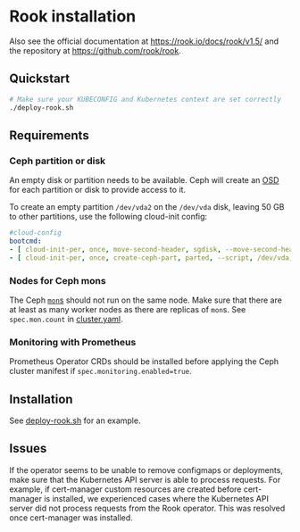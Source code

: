 # Rook installation

Also see the official documentation at <https://rook.io/docs/rook/v1.5/> and the repository at <https://github.com/rook/rook>.

## Quickstart

```bash
# Make sure your KUBECONFIG and Kubernetes context are set correctly
./deploy-rook.sh
```

## Requirements

### Ceph partition or disk

An empty disk or partition needs to be available.
Ceph will create an [OSD](https://docs.ceph.com/en/latest/man/8/ceph-osd/) for each partition or disk to provide access to it.

To create an empty partition `/dev/vda2` on the `/dev/vda` disk, leaving 50 GB to other partitions, use the following cloud-init config:

```yaml
#cloud-config
bootcmd:
- [ cloud-init-per, once, move-second-header, sgdisk, --move-second-header, /dev/vda ]
- [ cloud-init-per, once, create-ceph-part, parted, --script, /dev/vda, 'mkpart 2 50GB -1' ]
```

### Nodes for Ceph mons

The Ceph [`mon`s](https://docs.ceph.com/en/latest/man/8/ceph-mon/) should not run on the same node.
Make sure that there are at least as many worker nodes as there are replicas of `mon`s.
See `spec.mon.count` in [cluster.yaml](./cluster.yaml).

### Monitoring with Prometheus

Prometheus Operator CRDs should be installed before applying the Ceph cluster manifest if `spec.monitoring.enabled=true`.

## Installation

See [deploy-rook.sh](./deploy-rook.sh) for an example.

## Issues

If the operator seems to be unable to remove configmaps or deployments, make sure that the Kubernetes API server is able to process requests.
For example, if cert-manager custom resources are created before cert-manager is installed, we experienced cases where the Kubernetes API server did not process requests from the Rook operator.
This was resolved once cert-manager was installed.
